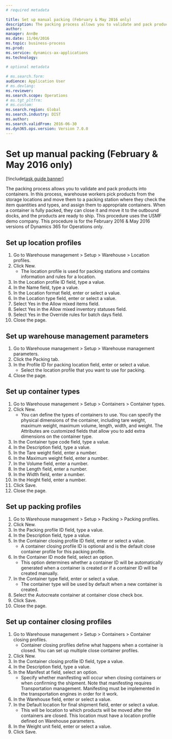 ```yaml
--- 
# required metadata 
 
title: Set up manual packing (February & May 2016 only)
description: The packing process allows you to validate and pack products into containers. 
author: 
manager: AnnBe 
ms.date: 11/04/2016
ms.topic: business-process 
ms.prod:  
ms.service: dynamics-ax-applications 
ms.technology:  
 
# optional metadata 
 
# ms.search.form:   
audience: Application User 
# ms.devlang:  
ms.reviewer: 
ms.search.scope: Operations 
# ms.tgt_pltfrm:  
# ms.custom:  
ms.search.region: Global
ms.search.industry: DIST
ms.author: 
ms.search.validFrom: 2016-06-30 
ms.dyn365.ops.version: Version 7.0.0 
---
```

# Set up manual packing (February & May 2016 only)

[!include[task guide banner](../../includes/task-guide-banner.md)]

The packing process allows you to validate and pack products into containers. In this process, warehouse workers pick products from the storage locations and move them to a packing station where they check the item quantities and types, and assign them to appropriate containers. When a container is fully packed, they can close it and move it to the outbound docks, and the products are ready to ship. This procedure uses the USMF demo company. This procedure is for the February 2016 & May 2016 versions of Dynamics 365 for Operations only.


## Set up location profiles
1. Go to Warehouse management > Setup > Warehouse > Location profiles.
2. Click New.
    * The location profile is used for packing stations and contains information and rules for a location.  
3. In the Location profile ID field, type a value.
4. In the Name field, type a value.
5. In the Location format field, enter or select a value.
6. In the Location type field, enter or select a value.
7. Select Yes in the Allow mixed items field.
8. Select Yes in the Allow mixed  inventory statuses field.
9. Select Yes in the Override rules for batch days field.
10. Close the page.

## Set up warehouse management parameters 
1. Go to Warehouse management > Setup > Warehouse management parameters.
2. Click the Packing tab.
3. In the Profile ID for packing location field, enter or select a value.
    * Select the location profile that you want to use for packing.  
4. Close the page.

## Set up container types
1. Go to Warehouse management > Setup > Containers > Container types.
2. Click New.
    * You can define the types of containers to use. You can specify the physical dimensions of the container, including tare weight, maximum weight, maximum volume, length, width, and weight.  The Attributes are customized fields that allow you to add extra dimensions on the container type.     
3. In the Container type code field, type a value.
4. In the Description field, type a value.
5. In the Tare weight field, enter a number.
6. In the Maximum weight field, enter a number.
7. In the Volume field, enter a number.
8. In the Length field, enter a number.
9. In the Width field, enter a number.
10. In the Height field, enter a number.
11. Click Save.
12. Close the page.

## Set up packing profiles
1. Go to Warehouse management > Setup > Packing > Packing profiles.
2. Click New.
3. In the Packing profile ID field, type a value.
4. In the Description field, type a value.
5. In the Container closing profile ID field, enter or select a value.
    * A container closing profile ID is optional and is the default close container profile for this packing profile.  
6. In the Container ID mode field, select an option.
    * This option determines whether a container ID will be automatically generated when a container is created or if a container ID will be created manually.  
7. In the Container type field, enter or select a value.
    * The container type will be used by default when a new container is created.  
8. Select the Autocreate container at container close check box.
9. Click Save.
10. Close the page.

## Set up container closing profiles
1. Go to Warehouse management > Setup > Containers > Container closing profiles.
    * Container closing profiles define what happens when a container is closed. You can set up multiple close container profiles.       
2. Click New.
3. In the Container closing profile ID field, type a value.
4. In the Description field, type a value.
5. In the Manifest at field, select an option.
    * Specify whether manifesting will occur when closing containers or when confirming the shipment. Note that manifesting requires Transportation management. Manifesting must be implemented in the transportation engines in order for it work.  
6. In the Warehouse field, enter or select a value.
7. In the Default location for final shipment field, enter or select a value.
    * This will be location to which products will be moved after the containers are closed. This location must have a location profile defined on Warehouse parameters.  
8. In the Weight unit field, enter or select a value.
9. Click Save.

